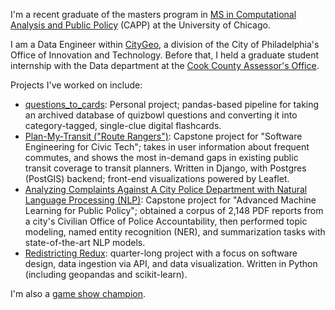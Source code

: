 I'm a recent graduate of the masters program in <a href=https://capp.cs.uchicago.edu>MS in Computational Analysis and Public Policy</a> (CAPP) at the University of Chicago. 

I am a Data Engineer within <a href=https://www.phila.gov/departments/office-of-innovation-and-technology/citygeo/>CityGeo</a>, a division of the City of Philadelphia's Office of Innovation and Technology. Before that, I held a graduate student internship with the Data department at the <a href=https://www.cookcountyassessor.com>Cook County Assessor's Office</a>. 

Projects I've worked on include:
<ul>
  <li><a href=https://github.com/mbjackson-capp/questions_to_cards>questions_to_cards</a>: Personal project; pandas-based pipeline for taking an archived database of quizbowl questions and converting it into category-tagged, single-clue digital flashcards.
  <li><a href=https://github.com/uchicago-capp-30320/RouteRangers>Plan-My-Transit ("Route Rangers")</a>: Capstone project for "Software Engineering for Civic Tech"; takes in user information about frequent commutes, and shows the most in-demand gaps in existing public transit coverage to transit planners. Written in Django, with Postgres (PostGIS) backend; front-end visualizations powered by Leaflet.</li> 
  <li><a href=https://github.com/FedericoDM/NLP-Police-Complaints>Analyzing Complaints Against A City Police Department with Natural Language Processing (NLP)</a>: Capstone project for "Advanced Machine Learning for Public Policy"; obtained a corpus of 2,148 PDF reports from a city's Civilian Office of Police Accountability, then performed topic modeling, named entity recognition (NER), and summarization tasks with state-of-the-art NLP models.</li>
  <li><a href=https://github.com/uchicago-capp122-winter23/30122-project-redistricting-redux>Redistricting Redux</a>: quarter-long project with a focus on software design, data ingestion via API, and data visualization. Written in Python (including geopandas and scikit-learn).</li>
</ul>

I'm also a <a href="https://j-archive.com/showplayer.php?player_id=10171&highlight=matt+jackson">game show champion</a>.
